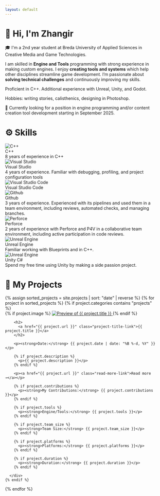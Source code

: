 ```yaml
---
layout: default
---
```


# 👋 Hi, I'm Zhangir 

🎓 I'm a 2nd year student at Breda University of Applied Sciences in Creative Media and Game Technologies.

I am skilled in **Engine and Tools** programming with strong experience in making custom engines. I enjoy **creating tools and systems** which help other disciplines streamline game development. I’m passionate about **solving technical challenges** and continuously improving my skills.

Proficient in C++. Additional experience with Unreal, Unity, and Godot.

Hobbies: writing stories, calisthenics, designing in Photoshop.

💼 Currently looking for a position in engine programming and/or content creation tool development starting in September 2025.

# ⚙️ Skills

<div class="skills-bar">
  <div class="skill-icon">
    <img src="assets/images/icons/cpp.svg" alt="C++" />
    <div class="tooltip">
      C++<br>
      8 years of experience in C++
    </div>
  </div>

  <div class="skill-icon">
    <img src="assets/images/icons/vs.png" alt="Visual Studio" />
    <div class="tooltip">
      Visual Studio<br>
      4 years of experience. Familiar with debugging, profiling, and project configuration tools
    </div>
  </div>

  <div class="skill-icon">
    <img src="assets/images/icons/vscode.png" alt="Visual Studio Code" />
    <div class="tooltip">
      Visual Studio Code<br>
    </div>
  </div>

  <div class="skill-icon">
    <img src="assets/images/icons/github-light.svg" alt="Github" />
    <div class="tooltip">
      Github <br> 
      3 years of experience. Experienced with its pipelines and used them in a team environment, including reviews, automated checks, and managing branches.
    </div>
  </div>

  <div class="skill-icon">
    <img src="assets/images/icons/perforce.png" alt="Perforce" />
    <div class="tooltip">
      Perforce <br> 
      2 years of experience with Perforce and P4V in a collaborative team environment, including active participation in code reviews.
    </div>
  </div>

  <div class="skill-icon">
    <img src="assets/images/icons/unreal.svg" alt="Unreal Engine" />
    <div class="tooltip">
      Unreal Engine <br>
      Familiar working with Blueprints and in C++.
    </div>
  </div>

  <div class="skill-icon">
    <img src="assets/images/icons/unity.svg" alt="Unreal Engine" />
    <div class="tooltip">
      Unity C# <br>
      Spend my free time using Unity by making a side passion project.
    </div>
  </div>
</div>



# 🚀 My Projects

<div class="project-list">
  {% assign sorted_projects = site.projects | sort: "date" | reverse %}
  {% for project in sorted_projects %}
    {% if project.categories contains "projects" %}
      <div class="project-card">
        {% if project.image %}
          <a href="{{ project.url }}" class="project-image-link">
            <img src="{{ project.image }}" alt="Preview of {{ project.title }}">
          </a>
        {% endif %}

        <h2>
          <a href="{{ project.url }}" class="project-title-link">{{ project.title }}</a>
        </h2>

        <p><strong>Date:</strong> {{ project.date | date: "%B %-d, %Y" }}</p>

        {% if project.description %}
          <p>{{ project.description }}</p>
        {% endif %}
        
        <p><a href="{{ project.url }}" class="read-more-link">Read more →</a></p>

        {% if project.contributions %}
          <p><strong>My Contributions:</strong> {{ project.contributions }}</p>
        {% endif %}

        {% if project.tools %}
          <p><strong>Engine/Tools:</strong> {{ project.tools }}</p>
        {% endif %}

        {% if project.team_size %}
          <p><strong>Team Size:</strong> {{ project.team_size }}</p>
        {% endif %}

        {% if project.platforms %}
          <p><strong>Platforms:</strong> {{ project.platforms }}</p>
        {% endif %}

        {% if project.duration %}
          <p><strong>Duration:</strong> {{ project.duration }}</p>
        {% endif %}

      </div>
    {% endif %}
  {% endfor %}
</div>

